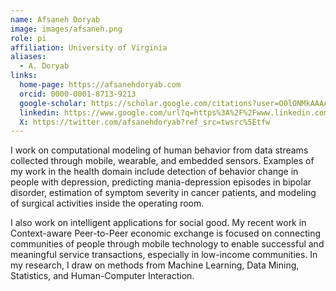 ```yaml
---
name: Afsaneh Doryab
image: images/afsaneh.png
role: pi
affiliation: University of Virginia
aliases:
  - A. Doryab
links:
  home-page: https://afsanehdoryab.com
  orcid: 0000-0001-8713-9213
  google-scholar: https://scholar.google.com/citations?user=O0lONMkAAAAJ&hl=en
  linkedin: https://www.google.com/url?q=https%3A%2F%2Fwww.linkedin.com%2Fin%2Fafsaneh-doryab-8a94395%2F&sa=D&sntz=1&usg=AOvVaw2P2H5V_4s-m-_xxNBOapMu
  X: https://twitter.com/afsanehdoryab?ref_src=twsrc%5Etfw
---
```


I work on computational modeling of human behavior from data streams collected through mobile, wearable, and embedded sensors. Examples of my work in the health domain include detection of behavior change in people with depression, predicting mania-depression episodes in bipolar disorder, estimation of symptom severity in cancer patients, and modeling of surgical activities inside the operating room. 

I also work on intelligent applications for social good. My recent work in Context-aware Peer-to-Peer economic exchange is focused on connecting communities of people through mobile technology to enable successful and meaningful service transactions, especially in low-income communities. In my research, I draw on methods from Machine Learning, Data Mining, Statistics, and Human-Computer Interaction.
